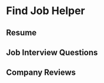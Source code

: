 <script setup>
import { ref } from 'vue';
import NavContainer from '../components/NavContainer.vue';
import newsData from '../assets/work/preparation-for-find-a-job.json';

const data = ref(newsData);
</script>

# Find Job Helper

## Resume

<NavContainer :data="data.resume"/>

## Job Interview Questions

<NavContainer :data="data.jobInterviewQuestions"/>

## Company Reviews

<NavContainer :data="data.companyReviews"/>




